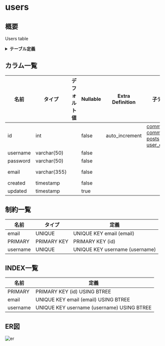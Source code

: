 # users

## 概要

Users table

<details>
<summary><strong>テーブル定義</strong></summary>

```sql
CREATE TABLE `users` (
  `id` int NOT NULL AUTO_INCREMENT,
  `username` varchar(50) NOT NULL,
  `password` varchar(50) NOT NULL,
  `email` varchar(355) NOT NULL COMMENT 'ex. user@example.com',
  `created` timestamp NOT NULL,
  `updated` timestamp NULL DEFAULT NULL,
  PRIMARY KEY (`id`),
  UNIQUE KEY `username` (`username`),
  UNIQUE KEY `email` (`email`)
) ENGINE=InnoDB AUTO_INCREMENT=[Redacted by tbls] DEFAULT CHARSET=utf8mb4 COLLATE=utf8mb4_0900_ai_ci COMMENT='Users table'
```

</details>

## カラム一覧

| 名前       | タイプ          | デフォルト値       | Nullable | Extra Definition | 子テーブル                                                                                                       | コメント                 |
| -------- | ------------ | ------------ | -------- | ---------------- | ----------------------------------------------------------------------------------------------------------- | -------------------- |
| id       | int          |              | false    | auto_increment   | [comment_stars](comment_stars.md) [comments](comments.md) [posts](posts.md) [user_options](user_options.md) |                      |
| username | varchar(50)  |              | false    |                  |                                                                                                             |                      |
| password | varchar(50)  |              | false    |                  |                                                                                                             |                      |
| email    | varchar(355) |              | false    |                  |                                                                                                             | ex. user@example.com |
| created  | timestamp    |              | false    |                  |                                                                                                             |                      |
| updated  | timestamp    |              | true     |                  |                                                                                                             |                      |

## 制約一覧

| 名前       | タイプ         | 定義                             |
| -------- | ----------- | ------------------------------ |
| email    | UNIQUE      | UNIQUE KEY email (email)       |
| PRIMARY  | PRIMARY KEY | PRIMARY KEY (id)               |
| username | UNIQUE      | UNIQUE KEY username (username) |

## INDEX一覧

| 名前       | 定義                                         |
| -------- | ------------------------------------------ |
| PRIMARY  | PRIMARY KEY (id) USING BTREE               |
| email    | UNIQUE KEY email (email) USING BTREE       |
| username | UNIQUE KEY username (username) USING BTREE |

## ER図

![er](users.svg)
